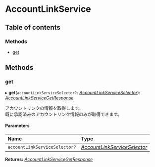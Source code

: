 # AccountLinkService


## Table of contents

### Methods

- [get](accountlinkservice.md#get)

## Methods

### get

▸ **get**(`accountLinkServiceSelector?`: [*AccountLinkServiceSelector*](../../data/display/accountlinkserviceselector.md)): [*AccountLinkServiceGetResponse*](../../data/display/accountlinkservicegetresponse.md)

<div lang=\"ja\">アカウントリンクの情報を取得します。<br> 既に承認済みのアカウントリンク情報のみが取得できます。</div> 

#### Parameters

| Name | Type |
| :------ | :------ |
| `accountLinkServiceSelector?` | [*AccountLinkServiceSelector*](../../data/display/accountlinkserviceselector.md) |

**Returns:** [*AccountLinkServiceGetResponse*](../../data/display/accountlinkservicegetresponse.md)
